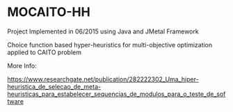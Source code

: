 MOCAITO-HH
========
Project Implemented in 06/2015 using Java and JMetal Framework

Choice function based hyper-heuristics for multi-objective optimization applied to CAITO problem

More Info:

https://www.researchgate.net/publication/282222302_Uma_hiper-heuristica_de_selecao_de_meta-heuristicas_para_estabelecer_sequencias_de_modulos_para_o_teste_de_software
